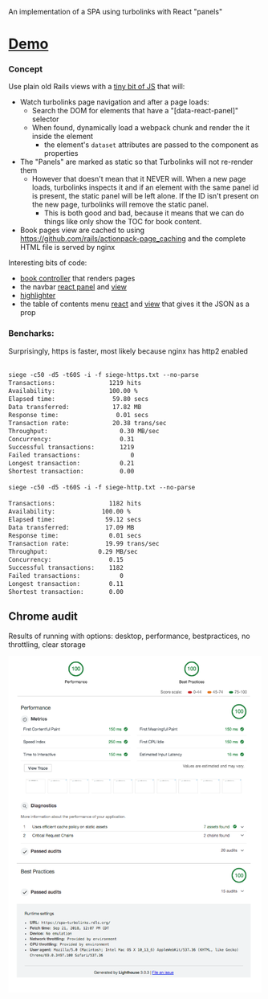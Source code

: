 An implementation of a SPA using turbolinks with React "panels"

# [Demo](https://spa-turbolinks.rdls.org/)

### Concept

Use plain old Rails views with a [tiny bit of JS](app/javascript/panels/attach.js) that will:

 * Watch turbolinks page navigation and after a page loads:
   * Search the DOM for elements that have a "[data-react-panel]" selector
   * When found, dynamically load a webpack chunk and render the it inside the element
      * the element's `dataset` attributes are passed to the component as properties
 * The "Panels" are marked as static so that Turbolinks will not re-render them
   * However that doesn't mean that it NEVER will.  When a new page loads, turbolinks inspects it and if an element with the same panel id is present, the static panel will be left alone.  If the ID isn't present on the new page, turbolinks will remove the static panel.
      * This is both good and bad, because it means that we can do things like only show the TOC for book content.
 * Book pages view are cached to using https://github.com/rails/actionpack-page_caching and the complete HTML file is served by nginx

Interesting bits of code:

  * [book controller](app/controllers/book_controller.rb) that renders pages
  * the navbar [react panel](app/javascript/panels/navbar.js) and [view](app/views/application/_navbar.html.erb)
  * [highlighter](app/javascript/panels/highlighting.js)
  * the table of contents menu [react](app/javascript/panels/book-toc-menu.js) and [view](app/views/application/_book_toc_menu.html.erb) that gives it the JSON as a prop


### Bencharks:

Surprisingly, https is faster, most likely because nginx has http2 enabled

```

siege -c50 -d5 -t60S -i -f siege-https.txt --no-parse
Transactions:               1219 hits
Availability:               100.00 %
Elapsed time:                59.80 secs
Data transferred:            17.82 MB
Response time:                0.01 secs
Transaction rate:            20.38 trans/sec
Throughput:                    0.30 MB/sec
Concurrency:                   0.31
Successful transactions:       1219
Failed transactions:              0
Longest transaction:           0.21
Shortest transaction:          0.00

siege -c50 -d5 -t60S -i -f siege-http.txt --no-parse

Transactions:               1182 hits
Availability:             100.00 %
Elapsed time:              59.12 secs
Data transferred:          17.09 MB
Response time:              0.01 secs
Transaction rate:          19.99 trans/sec
Throughput:              0.29 MB/sec
Concurrency:                0.15
Successful transactions:    1182
Failed transactions:           0
Longest transaction:        0.11
Shortest transaction:       0.00
```


## Chrome audit

Results of running with options: desktop, performance, bestpractices, no throttling, clear storage

![chrome audit](chrome-audit.png)
